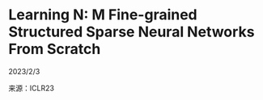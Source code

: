# Learning N: M Fine-grained Structured Sparse Neural Networks From Scratch  

2023/2/3    

来源：ICLR23  
